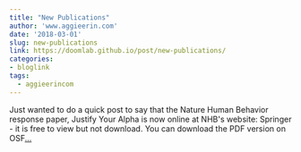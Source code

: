 ```yaml
---
title: "New Publications"
author: 'www.aggieerin.com'
date: '2018-03-01'
slug: new-publications
link: https://doomlab.github.io/post/new-publications/
categories:
- bloglink
tags:
  - aggieerincom
---
```


Just wanted to do a quick post to say that the Nature Human Behavior response paper, Justify Your Alpha is now online at NHB's website: Springer - it is free to view but not download. You can download the PDF version on OSF[... <i class="fas fa-external-link-alt"></i>](https://doomlab.github.io/post/new-publications/)

